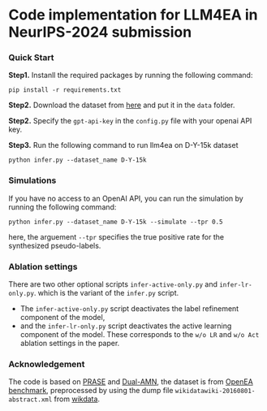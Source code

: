 # Code implementation for LLM4EA in NeurIPS-2024 submission

### Quick Start
**Step1.** Instanll the required packages by running the following command:
```
pip install -r requirements.txt
```

**Step2.** Download the dataset from [here](https://anonymous.4open.science/r/processedOpenEAData-3674/) and put it in the `data` folder.

**Step2.** Specify the `gpt-api-key` in the `config.py` file with your openai API key.

**Step3.** Run the following command to run llm4ea on D-Y-15k dataset
```
python infer.py --dataset_name D-Y-15k
```

### Simulations
If you have no access to an OpenAI API, you can run the simulation by running the following command:
```
python infer.py --dataset_name D-Y-15k --simulate --tpr 0.5
```
here, the arguement `--tpr` specifies the true positive rate for the synthesized pseudo-labels.


### Ablation settings

There are two other optional scripts `infer-active-only.py` and `infer-lr-only.py`. which is the variant of the `infer.py` script. 
- The `infer-active-only.py` script deactivates the label refinement component of the model, 
- and the `infer-lr-only.py` script deactivates the active learning component of the model. 
These corresponds to the `w/o LR` and `w/o Act` ablation settings in the paper.


### Acknowledgement
The code is based on [PRASE](https://github.com/qizhyuan/PRASE-Python) and [Dual-AMN](https://github.com/MaoXinn/Dual-AMN), the dataset is from [OpenEA benchmark](https://github.com/nju-websoft/OpenEA), preprocessed by using the dump file `wikidatawiki-20160801-abstract.xml` from [wikdata](https://archive.org/download/wikidatawiki-20160801).